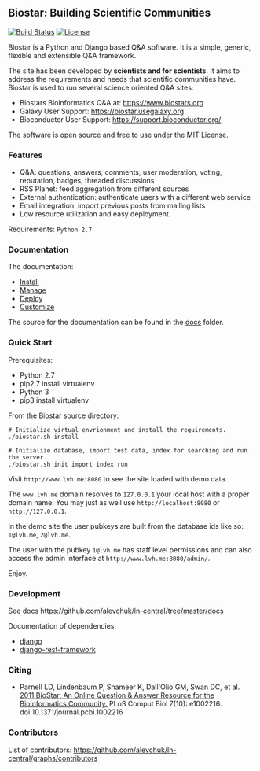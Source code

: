 ## Biostar: Building Scientific Communities

[![Build Status][build-image]][build-url] 
[![License](http://img.shields.io/:license-mit-blue.svg)](http://doge.mit-license.org)

[build-image]: https://travis-ci.org/alevchuk/ln-central.svg?branch=4.0
[build-url]: https://travis-ci.org/alevchuk/ln-central/builds

Biostar is a Python and Django based Q&A software.
It is a simple, generic, flexible and extensible Q&A framework.

The site has been developed by **scientists and for scientists**. It aims
to address the requirements and needs that scientific communities have.
Biostar is used to run several science oriented Q&A sites:

 * Biostars Bioinformatics Q&A at: https://www.biostars.org
 * Galaxy User Support: https://biostar.usegalaxy.org
 * Bioconductor User Support: https://support.bioconductor.org/

The software is open source and free to use under the MIT License.

### Features

* Q&A: questions, answers, comments, user moderation, voting, reputation, badges, threaded discussions
* RSS Planet: feed aggregation from different sources
* External authentication: authenticate users with a different web service
* Email integration: import previous posts from mailing lists 
* Low resource utilization and easy deployment. 

Requirements: `Python 2.7`

### Documentation

The documentation:

* [Install](docs/install.md)
* [Manage](docs/manage.md)
* [Deploy](docs/deploy.md)
* [Customize](org/bioconductor/README.md)

The source for the documentation can be found in  the [docs](./docs) folder.

### Quick Start

Prerequisites:
* Python 2.7
* pip2.7 install virtualenv
* Python 3
* pip3 install virtualenv

From the Biostar source directory:

    # Initialize virtual envrionment and install the requirements.
    ./biostar.sh install

    # Initialize database, import test data, index for searching and run the server.
    ./biostar.sh init import index run

Visit `http://www.lvh.me:8080` to see the site loaded with demo data.

The `www.lvh.me` domain resolves to `127.0.0.1` your local host 
with a proper domain name. You may just as well use `http://localhost:8080` or `http://127.0.0.1`.

In the demo site the user pubkeys are built from the database ids like so: `1@lvh.me`, `2@lvh.me`.

The user with the pubkey `1@lvh.me` has staff level permissions and
can also access the admin interface at `http://www.lvh.me:8080/admin/`.

Enjoy.

### Development

See docs https://github.com/alevchuk/ln-central/tree/master/docs

Documentation of dependencies:
* [django](http://www.djangoproject.com/)
* [django-rest-framework](https://www.django-rest-framework.org/)

### Citing

* Parnell LD, Lindenbaum P, Shameer K, Dall'Olio GM, Swan DC, et al.
  [2011 BioStar: An Online Question & Answer Resource for the Bioinformatics Community.](http://www.ploscompbiol.org/article/info%3Adoi%2F10.1371%2Fjournal.pcbi.1002216)
  PLoS Comput Biol 7(10): e1002216. doi:10.1371/journal.pcbi.1002216

### Contributors

List of contributors: https://github.com/alevchuk/ln-central/graphs/contributors
